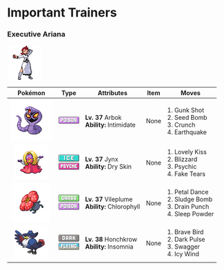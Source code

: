 # Important Trainers

### Executive Ariana

![Executive Ariana](../../assets/important_trainers/ariana.png "Executive Ariana")

| Pokémon | Type | Attributes | Item | Moves |
|:-------:|:----:|------------|:----:|-------|
| ![Arbok](../../assets/sprites/arbok/front.gif "Arbok: Transfixing prey with the face-like pattern on its belly, it binds and poisons the frightened victim.") | ![poison](../../assets/types/poison.png "Poison") | **Lv. 37** Arbok<br>**Ability:** <span class="tooltip" title="Lowers the foe’s Attack stat.">Intimidate</span><br>| None | 1. <span class="tooltip" title="The user shoots filthy garbage at the foe to attack. It may also poison the target.">Gunk Shot</span><br>2. <span class="tooltip" title="The user slams a barrage of hard- shelled seeds down on the foe from above.">Seed Bomb</span><br>3. <span class="tooltip" title="The user crunches up the foe with sharp fangs. It may also lower the target’s Defense stat.">Crunch</span><br>4. <span class="tooltip" title="The user sets off an earthquake that hits all the Pokémon in the battle. ">Earthquake</span> |
| ![Jynx](../../assets/sprites/jynx/front.gif "Jynx: It rocks its body rhythmically. It appears to alter the rhythm depending on how it is feeling.") | ![ice](../../assets/types/ice.png "Ice")<br>![psychic](../../assets/types/psychic.png "Psychic") | **Lv. 37** Jynx<br>**Ability:** <span class="tooltip" title="Reduces HP if it is hot. Water restores HP.">Dry Skin</span><br>| None | 1. <span class="tooltip" title="With a scary face, the user tries to force a kiss on the foe. If it succeeds, the target falls asleep.">Lovely Kiss</span><br>2. <span class="tooltip" title="A howling blizzard is summoned to strike the foe. It may also freeze the target solid.">Blizzard</span><br>3. <span class="tooltip" title="The foe is hit by a strong telekinetic force. It may also reduce the foe’s Sp. Def stat.">Psychic</span><br>4. <span class="tooltip" title="The user feigns crying to make the foe feel flustered, sharply lowering its Sp. Def stat.">Fake Tears</span> |
| ![Vileplume](../../assets/sprites/vileplume/front.gif "Vileplume: It has the world’s largest petals. With every step, the petals shake out heavy clouds of toxic pollen.") | ![grass](../../assets/types/grass.png "Grass")<br>![poison](../../assets/types/poison.png "Poison") | **Lv. 37** Vileplume<br>**Ability:** <span class="tooltip" title="Boosts the Pokémon’s Speed in sunshine.">Chlorophyll</span><br>| None | 1. <span class="tooltip" title="The user attacks by scattering petals for two to three turns. The user then becomes confused.">Petal Dance</span><br>2. <span class="tooltip" title="The user attacks by hurling filthy sludge at the foe. It may also poison the target.">Sludge Bomb</span><br>3. <span class="tooltip" title="An energy-draining punch. The user’s HP is restored by half the damage taken by the target.">Drain Punch</span><br>4. <span class="tooltip" title="The user scatters a big cloud of sleep- inducing dust around the foe. ">Sleep Powder</span> |
| ![Honchkrow](../../assets/sprites/honchkrow/front.gif "Honchkrow: It is merciless by nature. It is said that it never forgives the mistakes of its MURKROW followers.") | ![dark](../../assets/types/dark.png "Dark")<br>![flying](../../assets/types/flying.png "Flying") | **Lv. 38** Honchkrow<br>**Ability:** <span class="tooltip" title="Prevents the Pokémon from falling asleep.">Insomnia</span><br>| None | 1. <span class="tooltip" title="The user tucks in its wings and charges from a low altitude. The user also takes serious damage.">Brave Bird</span><br>2. <span class="tooltip" title="The user releases a horrible aura imbued with dark thoughts. It may also make the target flinch.">Dark Pulse</span><br>3. <span class="tooltip" title="The user enrages the foe into confusion. However, it also sharply raises the foe’s Attack stat.">Swagger</span><br>4. <span class="tooltip" title="The user attacks with a gust of chilled air. It also lowers the target’s Speed stat. ">Icy Wind</span> |


